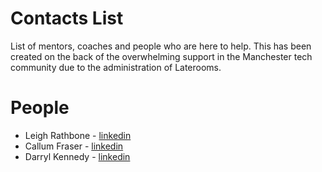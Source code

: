 # Contacts List
List of mentors, coaches and people who are here to help. This has been created on the back of the overwhelming support in the Manchester tech community due to the administration of Laterooms.

# People
* Leigh Rathbone - [linkedin](https://www.linkedin.com/in/leigh-rathbone-630690b/)
* Callum Fraser - [linkedin](https://www.linkedin.com/in/callumjfraser/)
* Darryl Kennedy - [linkedin](https://www.linkedin.com/in/darrylkennedy)
